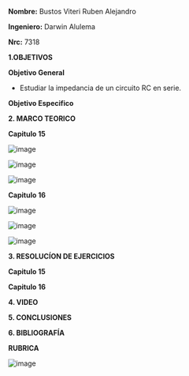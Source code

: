 **Nombre:** Bustos Viteri Ruben Alejandro

**Ingeniero:** Darwin Alulema

**Nrc:** 7318

**1.OBJETIVOS**

**Objetivo General**

* Estudiar la impedancia de un circuito RC en serie.



**Objetivo Especifico**

**2. MARCO TEORICO**

**Capitulo 15**

![image](https://user-images.githubusercontent.com/105680588/186545106-b93ded82-0d87-4d91-934a-e791aa82b282.png)

![image](https://user-images.githubusercontent.com/105680588/186545145-8ac6706a-d907-422f-bef7-739051e3691a.png)

![image](https://user-images.githubusercontent.com/105680588/186545232-4bc83a5e-91d4-4312-ad8a-bfca5fddd62c.png)

**Capitulo 16**

![image](https://user-images.githubusercontent.com/105680588/186545281-f26b9705-37d6-4dca-b145-04c0a3dd46be.png)

![image](https://user-images.githubusercontent.com/105680588/186545309-ae5cc900-2e5c-4cce-910c-80a6d4fb1063.png)

![image](https://user-images.githubusercontent.com/105680588/186545365-d3124d72-545e-4a2a-9075-b20b5d63eb01.png)

**3. RESOLUCÍON DE EJERCICIOS**

**Capitulo 15**

**Capitulo 16**

**4. VIDEO**

**5. CONCLUSIONES**

**6. BIBLIOGRAFÍA**

**RUBRICA**

![image](https://user-images.githubusercontent.com/105680588/186182258-7bcb8398-858a-4256-9925-33fb6ae73cda.png)
